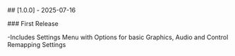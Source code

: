 \## \[1.0.0] - 2025-07-16

\### First Release

-Includes Settings Menu with Options for basic Graphics, Audio and Control Remapping Settings

